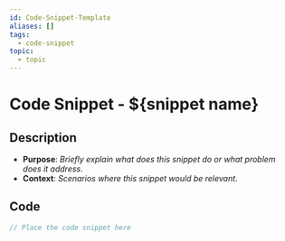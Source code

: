 ```yaml
---
id: Code-Snippet-Template
aliases: []
tags:
  - code-snippet
topic:
  - topic
---
```


# Code Snippet - ${snippet name}

## Description

- **Purpose**: _Briefly explain what does this snippet do or what problem does
  it address_.
- **Context**: _Scenarios where this snippet would be relevant_.

## Code

```java
// Place the code snippet here
```
